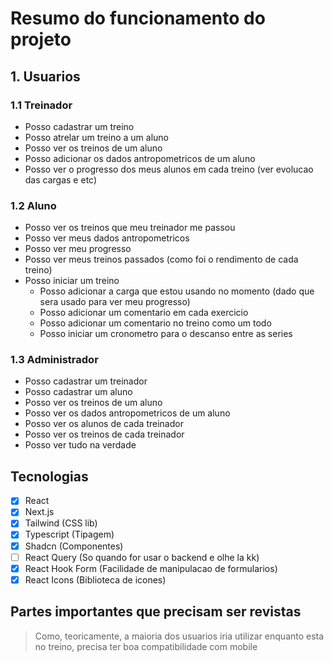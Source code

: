 # Resumo do funcionamento do projeto

## 1. Usuarios

### 1.1 Treinador

- Posso cadastrar um treino
- Posso atrelar um treino a um aluno
- Posso ver os treinos de um aluno
- Posso adicionar os dados antropometricos de um aluno
- Posso ver o progresso dos meus alunos em cada treino (ver evolucao das cargas e etc)

### 1.2 Aluno

- Posso ver os treinos que meu treinador me passou
- Posso ver meus dados antropometricos
- Posso ver meu progresso
- Posso ver meus treinos passados (como foi o rendimento de cada treino)
- Posso iniciar um treino
  - Posso adicionar a carga que estou usando no momento (dado que sera usado para ver meu progresso)
  - Posso adicionar um comentario em cada exercicio
  - Posso adicionar um comentario no treino como um todo
  - Posso iniciar um cronometro para o descanso entre as series

### 1.3 Administrador

- Posso cadastrar um treinador
- Posso cadastrar um aluno
- Posso ver os treinos de um aluno
- Posso ver os dados antropometricos de um aluno
- Posso ver os alunos de cada treinador
- Posso ver os treinos de cada treinador
- Posso ver tudo na verdade

## Tecnologias

- [x] React
- [x] Next.js
- [x] Tailwind (CSS lib)
- [x] Typescript (Tipagem)
- [x] Shadcn (Componentes)
- [ ] React Query (So quando for usar o backend e olhe la kk)
- [x] React Hook Form (Facilidade de manipulacao de formularios)
- [x] React Icons (Biblioteca de icones)

## Partes importantes que precisam ser revistas

> Como, teoricamente, a maioria dos usuarios iria utilizar enquanto esta no treino, precisa ter boa compatibilidade com mobile
